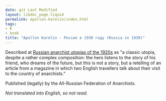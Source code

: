 ```yaml
---
date: git Last Modified
layout: libdoc_page.liquid
permalink: apollon-karelin/index.html
tags:
- K
- book
title: "Apollon Karelin - Россия в 1930 году (Russia in 1930)"
---
```


Described at <a href="https://ttolk-ru.translate.goog/?p=24774&_x_tr_sch=http&_x_tr_sl=ru&_x_tr_tl=en&_x_tr_hl=en-GB">Russian anarchist utopias of the 1920s</a> as "a classic utopia, despite a rather complex composition: the hero listens to the story of his friend, who dreams of the future, but this is not a story, but a retelling of an article from a magazine in which two English travellers talk about their visit to the country of anarchists."

Published (legally) by the All-Russian Federation of Anarchists.

_Not translated into English, so not read._